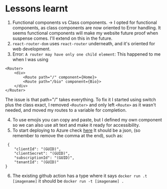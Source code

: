 # Lessons learnt

1. Functional components vs Class components.
   -> I opted for functional components, as class components are now oriented to Error handling. It seems functional components will make my website future proof when suspense comes.
   I'll extend on this in the future.
2. `react-router-dom` uses `react-router` underneath, and it's oriented for web development.
3. Error: `A router may have only one child element`:
   This happened to me when I was using

```
<Router>
    <div>
        <Route path="/" component={Home}>
        <Route path="/bio" component={Bio}>
    </div>
</Router>
```

The issue is that path="/" takes everything. To fix it I started using switch plus the class exact, I removed `<Router>` and only left `<Route>` as it wasn't needed, and moved my routes to a variable for completion.

4. To use emojis you can copy and paste, but I defined my own component so we can also use alt text and make it ready for accessibility.
5. To start deploying to Azure check [here](https://github.com/Azure/actions-workflow-samples/blob/master/assets/create-secrets-for-GitHub-workflows.md)
   It should be a json, (so remember to remove the comma at the end), such as:

```
 {
    "clientId": "(GUID)",
    "clientSecret": "(GUID)",
    "subscriptionId": "(GUID)",
    "tenantId": "(GUID)"
}
```

6. The existing github action has a type where it says `docker run .t [imagename]` it should be `docker run -t [imagename] .`
